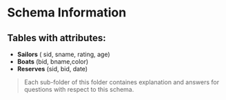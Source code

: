 # Schema Information

## Tables with attributes:

- **Sailors** ( sid, sname, rating, age)
- **Boats** (bid, bname,color)
- **Reserves** (sid, bid, date)

> Each sub-folder of this folder containes explanation and answers for questions with respect to this schema.
